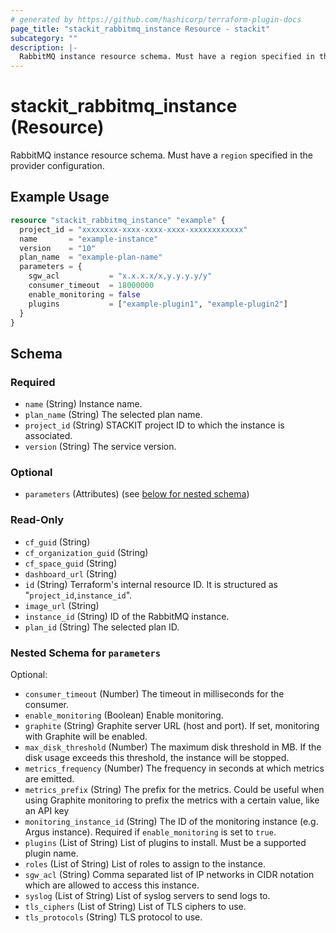 ```yaml
---
# generated by https://github.com/hashicorp/terraform-plugin-docs
page_title: "stackit_rabbitmq_instance Resource - stackit"
subcategory: ""
description: |-
  RabbitMQ instance resource schema. Must have a region specified in the provider configuration.
---
```


# stackit_rabbitmq_instance (Resource)

RabbitMQ instance resource schema. Must have a `region` specified in the provider configuration.

## Example Usage

```terraform
resource "stackit_rabbitmq_instance" "example" {
  project_id = "xxxxxxxx-xxxx-xxxx-xxxx-xxxxxxxxxxxx"
  name       = "example-instance"
  version    = "10"
  plan_name  = "example-plan-name"
  parameters = {
    sgw_acl           = "x.x.x.x/x,y.y.y.y/y"
    consumer_timeout  = 18000000
    enable_monitoring = false
    plugins           = ["example-plugin1", "example-plugin2"]
  }
}
```

<!-- schema generated by tfplugindocs -->

## Schema

### Required

- `name` (String) Instance name.
- `plan_name` (String) The selected plan name.
- `project_id` (String) STACKIT project ID to which the instance is associated.
- `version` (String) The service version.

### Optional

- `parameters` (Attributes) (see [below for nested schema](#nestedatt--parameters))

### Read-Only

- `cf_guid` (String)
- `cf_organization_guid` (String)
- `cf_space_guid` (String)
- `dashboard_url` (String)
- `id` (String) Terraform's internal resource ID. It is structured as "`project_id`,`instance_id`".
- `image_url` (String)
- `instance_id` (String) ID of the RabbitMQ instance.
- `plan_id` (String) The selected plan ID.

<a id="nestedatt--parameters"></a>

### Nested Schema for `parameters`

Optional:

- `consumer_timeout` (Number) The timeout in milliseconds for the consumer.
- `enable_monitoring` (Boolean) Enable monitoring.
- `graphite` (String) Graphite server URL (host and port). If set, monitoring with Graphite will be enabled.
- `max_disk_threshold` (Number) The maximum disk threshold in MB. If the disk usage exceeds this threshold, the instance will be stopped.
- `metrics_frequency` (Number) The frequency in seconds at which metrics are emitted.
- `metrics_prefix` (String) The prefix for the metrics. Could be useful when using Graphite monitoring to prefix the metrics with a certain value, like an API key
- `monitoring_instance_id` (String) The ID of the monitoring instance (e.g. Argus instance). Required if `enable_monitoring` is set to `true`.
- `plugins` (List of String) List of plugins to install. Must be a supported plugin name.
- `roles` (List of String) List of roles to assign to the instance.
- `sgw_acl` (String) Comma separated list of IP networks in CIDR notation which are allowed to access this instance.
- `syslog` (List of String) List of syslog servers to send logs to.
- `tls_ciphers` (List of String) List of TLS ciphers to use.
- `tls_protocols` (String) TLS protocol to use.
